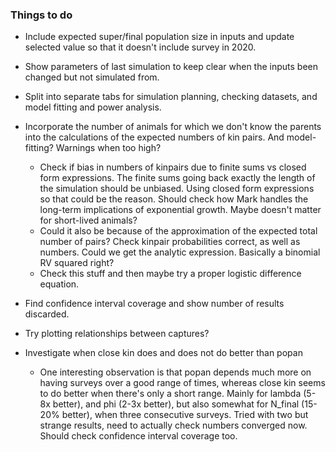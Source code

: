 ### Things to do

-   Include expected super/final population size in inputs and update selected value so that it doesn't include survey in 2020.

-   Show parameters of last simulation to keep clear when the inputs been changed but not simulated from.

-   Split into separate tabs for simulation planning, checking datasets, and model fitting and power analysis.

-   Incorporate the number of animals for which we don't know the parents into the calculations of the expected numbers of kin pairs. And model-fitting? Warnings when too high?

    -   Check if bias in numbers of kinpairs due to finite sums vs closed form expressions. The finite sums going back exactly the length of the simulation should be unbiased. Using closed form expressions so that could be the reason. Should check how Mark handles the long-term implications of exponential growth. Maybe doesn't matter for short-lived animals?
    -   Could it also be because of the approximation of the expected total number of pairs? Check kinpair probabilities correct, as well as numbers. Could we get the analytic expression. Basically a binomial RV squared right?
    -   Check this stuff and then maybe try a proper logistic difference equation.

-   Find confidence interval coverage and show number of results discarded.

-   Try plotting relationships between captures?

-   Investigate when close kin does and does not do better than popan

    -   One interesting observation is that popan depends much more on having surveys over a good range of times, whereas close kin seems to do better when there's only a short range. Mainly for lambda (5-8x better), and phi (2-3x better), but also somewhat for N_final (15-20% better), when three consecutive surveys. Tried with two but strange results, need to actually check numbers converged now. Should check confidence interval coverage too.
